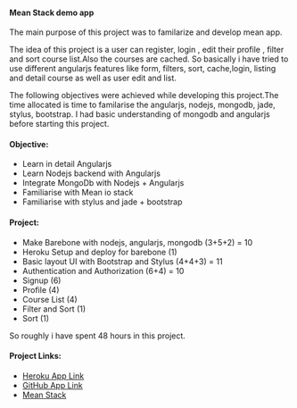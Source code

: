 #### Mean Stack demo app
The main purpose of this project was to familarize and develop mean app.

The idea of this project is a user can register, login , edit their profile , filter and sort course list.Also the courses are cached. So basically i have tried to use different angularjs features like form, filters, sort, cache,login, listing and detail course as well as user edit and list.

The following objectives were achieved while developing this project.The time allocated is time to familarise the angularjs, nodejs, mongodb, jade, stylus, bootstrap. I had basic understanding of mongodb and angularjs before starting this project.

#### Objective:
* Learn in detail Angularjs
* Learn Nodejs backend with Angularjs
* Integrate MongoDb with Nodejs + Angularjs
* Familiarise with Mean io stack
* Familiarise with stylus and jade + bootstrap

#### Project:
* Make Barebone with nodejs, angularjs, mongodb (3+5+2) = 10
* Heroku Setup and deploy for barebone (1)
* Basic layout UI with Bootstrap and Stylus (4+4+3) = 11
* Authentication and Authorization (6+4) = 10
* Signup (6)
* Profile (4)
* Course List (4)
* Filter and Sort (1)
* Sort (1)

So roughly i have spent 48 hours in this project.

#### Project Links:
* [Heroku App Link](http://angularnodemongo.herokuapp.com/, "meandemo")
* [GitHub App Link](https://github.com/akash01/angularproject, "Github")
* [Mean Stack](http://mean.io/#!/ "Mean")
